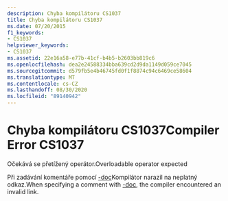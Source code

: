 ```yaml
---
description: Chyba kompilátoru CS1037
title: Chyba kompilátoru CS1037
ms.date: 07/20/2015
f1_keywords:
- CS1037
helpviewer_keywords:
- CS1037
ms.assetid: 22e16a58-e77b-41cf-b4b5-b2603bb819c6
ms.openlocfilehash: dea2e24588334bba639cd2d9da1149d059ce7045
ms.sourcegitcommit: d579fb5e4b46745fd0f1f8874c94c6469ce58604
ms.translationtype: MT
ms.contentlocale: cs-CZ
ms.lasthandoff: 08/30/2020
ms.locfileid: "89140942"
---
```

# <a name="compiler-error-cs1037"></a><span data-ttu-id="2b4d6-103">Chyba kompilátoru CS1037</span><span class="sxs-lookup"><span data-stu-id="2b4d6-103">Compiler Error CS1037</span></span>
<span data-ttu-id="2b4d6-104">Očekává se přetížený operátor.</span><span class="sxs-lookup"><span data-stu-id="2b4d6-104">Overloadable operator expected</span></span>  
  
 <span data-ttu-id="2b4d6-105">Při zadávání komentáře pomocí [-doc](../language-reference/compiler-options/doc-compiler-option.md)Kompilátor narazil na neplatný odkaz.</span><span class="sxs-lookup"><span data-stu-id="2b4d6-105">When specifying a comment with [-doc](../language-reference/compiler-options/doc-compiler-option.md), the compiler encountered an invalid link.</span></span>
